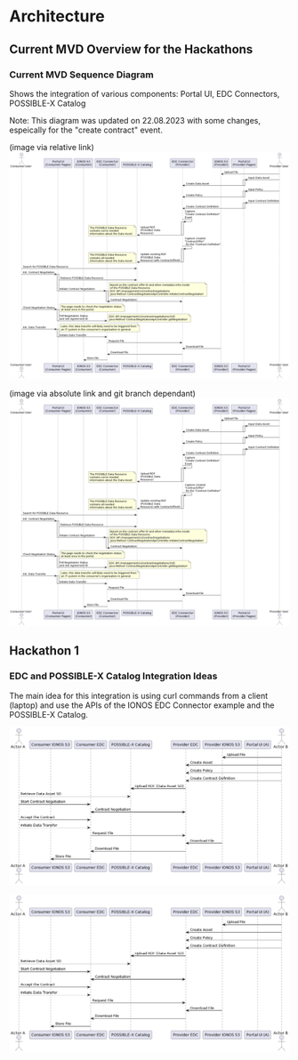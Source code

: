 # Architecture

## Current MVD Overview for the Hackathons

### Current MVD Sequence Diagram

Shows the integration of various components: Portal UI, EDC Connectors, POSSIBLE-X Catalog

Note: This diagram was updated on 22.08.2023 with some changes, espeically for the "create contract" event. 

(image via relative link)
![Sequence Diagram](../../material/architecture/sequences/out/edc-possible-x-catalog-integration-03.png?raw=true "Sequence Diagram")

(image via absolute link and git branch dependant)
![Sequence Diagram](https://raw.githubusercontent.com/POSSIBLE-X/documentation/main/material/architecture/sequences/out/edc-possible-x-catalog-integration-03.png)




## Hackathon 1

### EDC and POSSIBLE-X Catalog Integration Ideas

The main idea for this integration is using curl commands from a client (laptop) and use the APIs of the IONOS EDC Connector example and the POSSIBLE-X Catalog.

![Sequence Diagram](../../material/architecture/sequences/out/edc-possible-x-catalog-integration.png?raw=true "Sequence Diagram")

![Sequence Diagram](https://raw.githubusercontent.com/POSSIBLE-X/documentation/main/material/architecture/sequences/out/edc-possible-x-catalog-integration.png)
